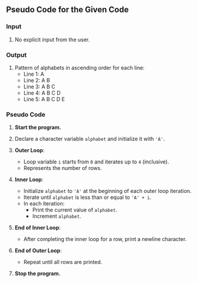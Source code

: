 ## Pseudo Code for the Given Code

### Input
1. No explicit input from the user.

### Output
1. Pattern of alphabets in ascending order for each line:
    - Line 1: A  
    - Line 2: A B  
    - Line 3: A B C  
    - Line 4: A B C D  
    - Line 5: A B C D E  

### Pseudo Code

1. **Start the program.**

2. Declare a character variable `alphabet` and initialize it with `'A'`.

3. **Outer Loop**:
   - Loop variable `i` starts from `0` and iterates up to `4` (inclusive).
   - Represents the number of rows.

4. **Inner Loop**:
   - Initialize `alphabet` to `'A'` at the beginning of each outer loop iteration.
   - Iterate until `alphabet` is less than or equal to `'A' + i`.
   - In each iteration:
     - Print the current value of `alphabet`.
     - Increment `alphabet`.

5. **End of Inner Loop**:
   - After completing the inner loop for a row, print a newline character.

6. **End of Outer Loop**:
   - Repeat until all rows are printed.

7. **Stop the program.**


